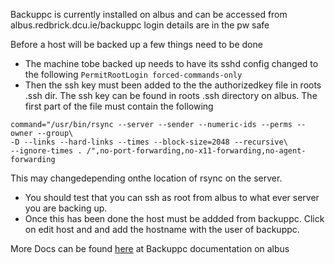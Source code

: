 Backuppc is currently installed on albus and can be accessed from albus.redbrick.dcu.ie/backuppc login details are in the pw safe

Before a host will be backed up a few things need to be done

  - The machine tobe backed up needs to have its sshd config changed to the following `PermitRootLogin forced-commands-only`
  - Then the ssh key must been added to the the authorizedkey file in roots .ssh dir. The ssh key can be found in roots .ssh directory on albus. The first part of the file must contain the following 
  ```
  command="/usr/bin/rsync --server --sender --numeric-ids --perms --owner --group\
  -D --links --hard-links --times --block-size=2048 --recursive\
  --ignore-times . /",no-port-forwarding,no-x11-forwarding,no-agent-forwarding
  ``` 
   This may changedepending onthe location of rsync on the server.
  - You should test that you can ssh as root from albus to what ever server you are backing up. 
  - Once this has been done the host must be addded from backuppc. Click on edit host and and add the hostname with the user of backuppc.

More Docs can be found [here](https://albus.redbrick.dcu.ie/backuppc/index.cgi?action=view&type=docs) at Backuppc documentation on albus

